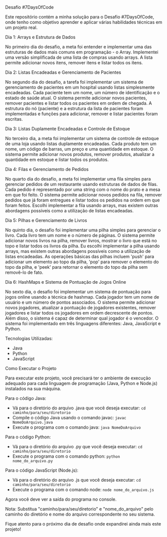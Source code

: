 Desafio #7DaysOfCode

Este repositório contém a minha solução para o Desafio #7DaysOfCode, onde tenho como objetivo aprender e aplicar várias habilidades técnicas em um projeto real.

Dia 1: Arrays e Estrutura de Dados

No primeiro dia do desafio, a meta foi entender e implementar uma das estruturas de dados mais comuns em programação - o Array. Implementei uma versão simplificada de uma lista de compras usando arrays. A lista permite adicionar novos itens, remover itens e listar todos os itens.

Dia 2: Listas Encadeadas e Gerenciamento de Pacientes

No segundo dia do desafio, a tarefa foi implementar um sistema de gerenciamento de pacientes em um hospital usando listas simplesmente encadeadas. Cada paciente tem um nome, um número de identificação e o estado de saúde atual. O sistema permite adicionar novos pacientes, remover pacientes e listar todos os pacientes em ordem de chegada. A estrutura do nó (paciente) e a estrutura da lista de pacientes foram implementadas e funções para adicionar, remover e listar pacientes foram escritas.

Dia 3: Listas Duplamente Encadeadas e Controle de Estoque

No terceiro dia, a meta foi implementar um sistema de controle de estoque de uma loja usando listas duplamente encadeadas. Cada produto tem um nome, um código de barras, um preço e uma quantidade em estoque. O sistema permite adicionar novos produtos, remover produtos, atualizar a quantidade em estoque e listar todos os produtos.

Dia 4: Filas e Gerenciamento de Pedidos

No quarto dia do desafio, a meta foi implementar uma fila simples para gerenciar pedidos de um restaurante usando estruturas de dados de filas. Cada pedido é representado por uma string com o nome do prato e a mesa em que foi feito. O sistema permite adicionar novos pedidos na fila, remover pedidos que já foram entregues e listar todos os pedidos na ordem em que foram feitos. Escolhi implementar a fila usando arrays, mas existem outras abordagens possíveis como a utilização de listas encadeadas.

Dia 5: Pilhas e Gerenciamento de Livros

No quinto dia, o desafio foi implementar uma pilha simples para gerenciar o livro. Cada livro tem um nome e o número de páginas. O sistema permite adicionar novos livros na pilha, remover livros, mostrar o livro que está no topo e listar todos os livros da pilha. Eu escolhi implementar a pilha usando arrays, mas existem outras abordagens possíveis como a utilização de listas encadeadas. As operações básicas das pilhas incluem 'push' para adicionar um elemento ao topo da pilha, 'pop' para remover o elemento do topo da pilha, e 'peek' para retornar o elemento do topo da pilha sem removê-lo de fato.

Dia 6: HashMaps e Sistema de Pontuação de Jogos Online

No sexto dia, o desafio foi implementar um sistema de pontuação para jogos online usando a técnica de hashmap. Cada jogador tem um nome de usuário e um número de pontos associados. O sistema permite adicionar novos jogadores, atualizar a pontuação de jogadores existentes, remover jogadores e listar todos os jogadores em ordem decrescente de pontos. Além disso, o sistema é capaz de determinar qual jogador é o vencedor. O sistema foi implementado em três linguagens diferentes: Java, JavaScript e Python.

Tecnologias Utilizadas:
- Java
- Python
- JavaScript

Como Executar o Projeto

Para executar este projeto, você precisará ter o ambiente de execução adequado para cada linguagem de programação (Java, Python e Node.js) instalados na sua máquina.

Para o código Java:
- Vá para o diretório do arquivo .java que você deseja executar: `cd caminho/para/seu/diretorio`
- Compile o código Java usando o comando javac: `javac NomeDoArquivo.java`
- Execute o programa com o comando java: `java NomeDoArquivo`

Para o código Python:
- Vá para o diretório do arquivo .py que você deseja executar: `cd caminho/para/seu/diretorio`
- Execute o programa com o comando python: `python nome_do_arquivo.py`

Para o código JavaScript (Node.js):
- Vá para o diretório do arquivo .js que você deseja executar: `cd caminho/para/seu/diretorio`
- Execute o programa com o comando node: `node nome_do_arquivo.js`

Agora você deve ver a saída do programa no console.

Nota: Substitua "caminho/para/seu/diretorio" e "nome_do_arquivo" pelo caminho do diretório e nome do arquivo correspondente no seu sistema.

Fique atento para o próximo dia de desafio onde expandirei ainda mais este projeto!
